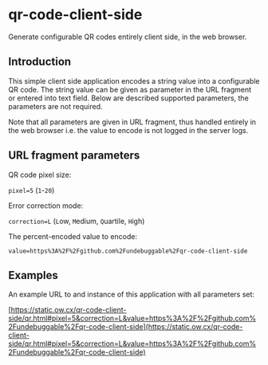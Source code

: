 qr-code-client-side
===============================================

Generate configurable QR codes entirely client side, in the web browser.

Introduction
------------

This simple client side application encodes a string value into a configurable QR code. The string value can be given as parameter in the URL fragment or entered into text field. Below are described supported parameters, the parameters are not required.

Note that all parameters are given in URL fragment, thus handled entirely in the web browser i.e. the value to encode is not logged in the server logs.

URL fragment parameters
------------

QR code pixel size:

`pixel=5` (`1`-`20`)

Error correction mode:

`correction=L` (`L`ow, `M`edium, `Q`uartile, `H`igh)

The percent-encoded value to encode:

`value=https%3A%2F%2Fgithub.com%2Fundebuggable%2Fqr-code-client-side`

Examples
-------------

An example URL to and instance of this application with all parameters set:

[https://static.ow.cx/qr-code-client-side/qr.html#pixel=5&correction=L&value=https%3A%2F%2Fgithub.com%2Fundebuggable%2Fqr-code-client-side](https://static.ow.cx/qr-code-client-side/qr.html#pixel=5&correction=L&value=https%3A%2F%2Fgithub.com%2Fundebuggable%2Fqr-code-client-side)
